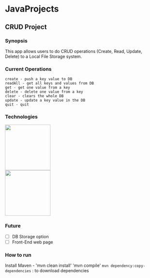 # JavaProjects

## CRUD Project
### Synopsis
This app allows users to do CRUD operations (Create, Read, Update, Delete) to a Local File Storage system.

### Current Operations
```
create - push a key value to DB
readAll - get all keys and values from DB
get - get one value from a key
delete - delete one value from a key
clear - clears the whole DB
update - update a key value in the DB
quit - quit
```

### Technologies
<img src="https://github.com/chriswill88/JavaProjects/assets/46333279/352ec8f7-ed1d-4bfa-a8ac-7b9a599d8a04"  width="150" >\
<img src="https://github.com/chriswill88/JavaProjects/assets/46333279/3d93dc00-5c96-4575-993f-4d2580044728"  width="150" >


### Future
- [ ] DB Storage option
- [ ] Front-End web page

### How to run
Install Maven - 
'mvn clean install'
'mvn compile'
`mvn dependency:copy-dependencies` : to download dependencies
